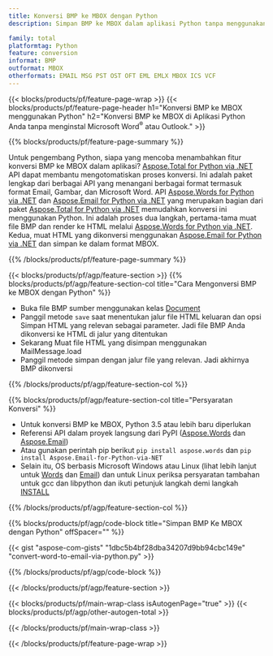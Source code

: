 ```yaml
---
title: Konversi BMP ke MBOX dengan Python
description: Simpan BMP ke MBOX dalam aplikasi Python tanpa menggunakan Microsoft Word atau Outlook

family: total
platformtag: Python
feature: conversion
informat: BMP
outformat: MBOX
otherformats: EMAIL MSG PST OST OFT EML EMLX MBOX ICS VCF
---
```

{{< blocks/products/pf/feature-page-wrap >}}
{{< blocks/products/pf/feature-page-header h1="Konversi BMP ke MBOX menggunakan Python" h2="Konversi BMP ke MBOX di Aplikasi Python Anda tanpa menginstal Microsoft Word<sup>&reg;</sup> atau Outlook." >}}

{{% blocks/products/pf/feature-page-summary %}}

Untuk pengembang Python, siapa yang mencoba menambahkan fitur konversi BMP ke MBOX dalam aplikasi? [Aspose.Total for Python via .NET](https://products.aspose.com/total/python-net/) API dapat membantu mengotomatiskan proses konversi. Ini adalah paket lengkap dari berbagai API yang menangani berbagai format termasuk format Email, Gambar, dan Microsoft Word. API [Aspose.Words for Python via .NET](https://products.aspose.com/words/python-net/) dan [Aspose.Email for Python via .NET](https://products.aspose.com/email/python-net/) yang merupakan bagian dari paket [Aspose.Total for Python via .NET](https://products.aspose.com/total/python-net/) memudahkan konversi ini menggunakan Python. Ini adalah proses dua langkah, pertama-tama muat file BMP dan render ke HTML melalui [Aspose.Words for Python via .NET](https://products.aspose.com/words/python-net/). Kedua, muat HTML yang dikonversi menggunakan [Aspose.Email for Python via .NET](https://products.aspose.com/email/python-net/) dan simpan ke dalam format MBOX.

{{% /blocks/products/pf/feature-page-summary %}}

{{< blocks/products/pf/agp/feature-section >}}
{{% blocks/products/pf/agp/feature-section-col title="Cara Mengonversi BMP ke MBOX dengan Python" %}}

- Buka file BMP sumber menggunakan kelas [Document](https://reference.aspose.com/words/python-net/aspose.words/document/)
- Panggil metode `save` saat menentukan jalur file HTML keluaran dan opsi Simpan HTML yang relevan sebagai parameter. Jadi file BMP Anda dikonversi ke HTML di jalur yang ditentukan
- Sekarang Muat file HTML yang disimpan menggunakan MailMessage.load
- Panggil metode simpan dengan jalur file yang relevan. Jadi akhirnya BMP dikonversi

{{% /blocks/products/pf/agp/feature-section-col %}}

{{% blocks/products/pf/agp/feature-section-col title="Persyaratan Konversi" %}}

- Untuk konversi BMP ke MBOX, Python 3.5 atau lebih baru diperlukan
- Referensi API dalam proyek langsung dari PyPI ([Aspose.Words](https://pypi.org/project/aspose-words/) dan [Aspose.Email](https://pypi.org/project/Aspose.Email-for-Python-via-NET/))
- Atau gunakan perintah pip berikut ```pip install aspose.words``` dan ```pip install Aspose.Email-for-Python-via-NET``` 
- Selain itu, OS berbasis Microsoft Windows atau Linux (lihat lebih lanjut untuk [Words](https://docs.aspose.com/words/python-net/system-requirements/) dan [Email](https://docs.aspose.com/email/python-net/system-requirements/)) dan untuk Linux periksa persyaratan tambahan untuk gcc dan libpython dan ikuti petunjuk langkah demi langkah [INSTALL](https://docs.aspose.com/words/python-net/installation/)
 

{{% /blocks/products/pf/agp/feature-section-col %}}

{{% blocks/products/pf/agp/code-block title="Simpan BMP Ke MBOX dengan Python" offSpacer="" %}}

{{< gist "aspose-com-gists" "1dbc5b4bf28dba34207d9bb94cbc149e" "convert-word-to-email-via-python.py" >}}

{{% /blocks/products/pf/agp/code-block %}}

{{< /blocks/products/pf/agp/feature-section >}}

{{< blocks/products/pf/main-wrap-class isAutogenPage="true" >}}
{{< blocks/products/pf/agp/other-autogen-total >}}

{{< /blocks/products/pf/main-wrap-class >}}

{{< /blocks/products/pf/feature-page-wrap >}}